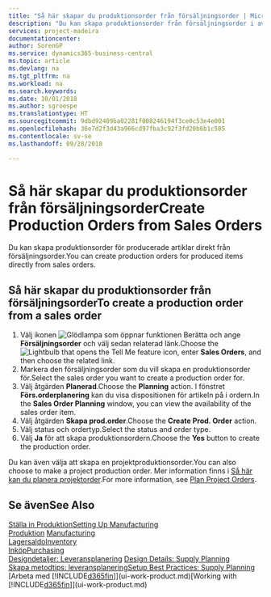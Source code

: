```yaml
---
title: "Så här skapar du produktionsorder från försäljningsorder | Microsoft Docsr"
description: "Du kan skapa produktionsorder från försäljningsorder i avdelningen Försäljning och marknadsföring."
services: project-madeira
documentationcenter: 
author: SorenGP
ms.service: dynamics365-business-central
ms.topic: article
ms.devlang: na
ms.tgt_pltfrm: na
ms.workload: na
ms.search.keywords: 
ms.date: 10/01/2018
ms.author: sgroespe
ms.translationtype: HT
ms.sourcegitcommit: 9dbd92409ba02281f008246194f3ce0c53e4e001
ms.openlocfilehash: 36e7d2f3d43a966cd97fba3c92f3fd20b6b1c585
ms.contentlocale: sv-se
ms.lasthandoff: 09/28/2018

---
```

# <a name="create-production-orders-from-sales-orders"></a><span data-ttu-id="4845d-103">Så här skapar du produktionsorder från försäljningsorder</span><span class="sxs-lookup"><span data-stu-id="4845d-103">Create Production Orders from Sales Orders</span></span>
<span data-ttu-id="4845d-104">Du kan skapa produktionsorder för producerade artiklar direkt från försäljningsorder.</span><span class="sxs-lookup"><span data-stu-id="4845d-104">You can create production orders for produced items directly from sales orders.</span></span>  

## <a name="to-create-a-production-order-from-a-sales-order"></a><span data-ttu-id="4845d-105">Så här skapar du produktionsorder från försäljningsorder</span><span class="sxs-lookup"><span data-stu-id="4845d-105">To create a production order from a sales order</span></span>  

1.  <span data-ttu-id="4845d-106">Välj ikonen ![Glödlampa som öppnar funktionen Berätta](media/ui-search/search_small.png "Glödlampa som öppnar funktionen Berätta") och ange **Försäljningsorder** och välj sedan relaterad länk.</span><span class="sxs-lookup"><span data-stu-id="4845d-106">Choose the ![Lightbulb that opens the Tell Me feature](media/ui-search/search_small.png "Tell me what you want to do") icon, enter **Sales Orders**, and then choose the related link.</span></span>  
2.  <span data-ttu-id="4845d-107">Markera den försäljningsorder som du vill skapa en produktionsorder för.</span><span class="sxs-lookup"><span data-stu-id="4845d-107">Select the sales order you want to create a production order for.</span></span>  
3.  <span data-ttu-id="4845d-108">Välj åtgärden **Planerad**.</span><span class="sxs-lookup"><span data-stu-id="4845d-108">Choose the **Planning** action.</span></span> <span data-ttu-id="4845d-109">I fönstret **Förs.orderplanering** kan du visa dispositionen för artikeln på i ordern.</span><span class="sxs-lookup"><span data-stu-id="4845d-109">In the **Sales Order Planning** window, you can view the availability of the sales order item.</span></span>  
4.  <span data-ttu-id="4845d-110">Välj åtgärden **Skapa prod.order**.</span><span class="sxs-lookup"><span data-stu-id="4845d-110">Choose the **Create Prod. Order** action.</span></span>  
5.  <span data-ttu-id="4845d-111">Välj status och ordertyp.</span><span class="sxs-lookup"><span data-stu-id="4845d-111">Select the status and order type.</span></span>  
6.  <span data-ttu-id="4845d-112">Välj **Ja** för att skapa produktionsordern.</span><span class="sxs-lookup"><span data-stu-id="4845d-112">Choose the **Yes** button to create the production order.</span></span>

<span data-ttu-id="4845d-113">Du kan även välja att skapa en projektproduktionsorder.</span><span class="sxs-lookup"><span data-stu-id="4845d-113">You can also choose to make a project production order.</span></span> <span data-ttu-id="4845d-114">Mer information finns i [Så här kan du planera projektorder](production-how-to-plan-project-orders.md).</span><span class="sxs-lookup"><span data-stu-id="4845d-114">For more information, see [Plan Project Orders](production-how-to-plan-project-orders.md).</span></span>   

## <a name="see-also"></a><span data-ttu-id="4845d-115">Se även</span><span class="sxs-lookup"><span data-stu-id="4845d-115">See Also</span></span>  
[<span data-ttu-id="4845d-116">Ställa in Produktion</span><span class="sxs-lookup"><span data-stu-id="4845d-116">Setting Up Manufacturing</span></span>](production-configure-production-processes.md)  
<span data-ttu-id="4845d-117">[Produktion](production-manage-manufacturing.md)  </span><span class="sxs-lookup"><span data-stu-id="4845d-117">[Manufacturing](production-manage-manufacturing.md)  </span></span>  
[<span data-ttu-id="4845d-118">Lagersaldo</span><span class="sxs-lookup"><span data-stu-id="4845d-118">Inventory</span></span>](inventory-manage-inventory.md)  
[<span data-ttu-id="4845d-119">Inköp</span><span class="sxs-lookup"><span data-stu-id="4845d-119">Purchasing</span></span>](purchasing-manage-purchasing.md)  
<span data-ttu-id="4845d-120">[Designdetaljer: Leveransplanering](design-details-supply-planning.md) </span><span class="sxs-lookup"><span data-stu-id="4845d-120">[Design Details: Supply Planning](design-details-supply-planning.md) </span></span>  
[<span data-ttu-id="4845d-121">Skapa metodtips: leveransplanering</span><span class="sxs-lookup"><span data-stu-id="4845d-121">Setup Best Practices: Supply Planning</span></span>](setup-best-practices-supply-planning.md)  
<span data-ttu-id="4845d-122">[Arbeta med [!INCLUDE[d365fin](includes/d365fin_md.md)]](ui-work-product.md)</span><span class="sxs-lookup"><span data-stu-id="4845d-122">[Working with [!INCLUDE[d365fin](includes/d365fin_md.md)]](ui-work-product.md)</span></span>

